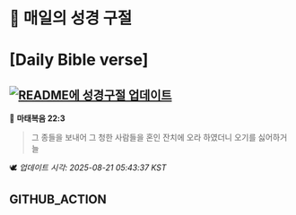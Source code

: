 # 🙏 매일의 성경 구절
# [Daily Bible verse]
## [![README에 성경구절 업데이트](https://github.com/DONGSUKA/first_test/actions/workflows/update-readme-bible.yml/badge.svg)](https://github.com/DONGSUKA/first_test/actions/workflows/update-readme-bible.yml)
<!-- START_BIBLE_VERSE -->
📖 **마태복음 22:3**
> 그 종들을 보내어 그 청한 사람들을 혼인 잔치에 오라 하였더니 오기를 싫어하거늘

🕊️ _업데이트 시각: 2025-08-21 05:43:37 KST_
  <!-- END_BIBLE_VERSE -->
## GITHUB_ACTION
